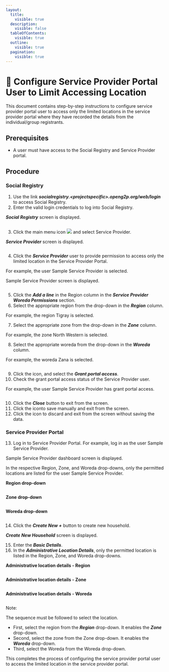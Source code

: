 ```yaml
---
layout:
  title:
    visible: true
  description:
    visible: false
  tableOfContents:
    visible: true
  outline:
    visible: true
  pagination:
    visible: true
---
```


# 📔 Configure Service Provider Portal User to Limit Accessing Location

This document contains step-by-step instructions to configure service provider portal user to access only the limited locations in the service provider portal where they have recorded the details from the individual/group registrants.&#x20;

## Prerequisites

* A user must have access to the Social Registry and Service Provider portal.

## Procedure

### Social Registry

1. Use the link _**socialregistry.\<projectspecific>.openg2p.org/web/login**_ to access Social Registry.
2. Enter the valid login credentials to log into Social Registry.

_**Social Registry**_ screen is displayed.

<figure><img src="../../../../.gitbook/assets/social-registry-screen.png" alt=""><figcaption></figcaption></figure>

3. Click the main menu icon ![](../../../../.gitbook/assets/main-menu.png) and select Service Provider.

_**Service Provider**_ screen is displayed.

<figure><img src="../../../../.gitbook/assets/service-provider.png" alt=""><figcaption></figcaption></figure>

4. Click the _**Service Provider**_ user to provide permission to access only the limited location in the Service Provider Portal.

For example, the user Sample Service Provider is selected.

Sample Service Provider screen is displayed.

<figure><img src="../../../../.gitbook/assets/service-provider-screen (1).png" alt=""><figcaption></figcaption></figure>

5. Click the _**Add a line**_ in the Region column in the _**Service Provider Woreda Permissions**_ section.
6. Select the appropriate region from the drop-down in the _**Region**_ column.

For example, the region Tigray is selected.

7. Select the appropriate zone from the drop-down in the _**Zone**_ column.&#x20;

For example, the zone North Western is selected.

8. Select the appropriate woreda from the drop-down in the _**Woreda**_ column.

For example, the woreda Zana is selected.

<figure><img src="../../../../.gitbook/assets/sp-permission.png" alt=""><figcaption></figcaption></figure>

9. Click the icon<img src="../../../../.gitbook/assets/Actions.png" alt="" data-size="original">, and select the _**Grant portal access**_.
10. Check the grant portal access status of the Service Provider user.

For example, the user Sample Service Provider has grant portal access.

<figure><img src="../../../../.gitbook/assets/spp-pam.png" alt=""><figcaption></figcaption></figure>

10. Click the _**Close**_ button to exit from the screen.
11. Click the icon<img src="../../../../.gitbook/assets/icon-save-manually.png" alt="" data-size="original">to save manually and exit from the screen.&#x20;
12. Click the <img src="../../../../.gitbook/assets/discard-changes-icon.png" alt="" data-size="original">icon to discard and exit from the screen without saving the data.

### Service Provider Portal

13. Log in to Service Provider Portal. For example, log in as the user Sample Service Provider.

Sample Service Provider dashboard screen is displayed.

In the respective Region, Zone, and Woreda drop-downs, only the permitted locations are listed for the user Sample Service Provider.

**Region drop-down**

<figure><img src="../../../../.gitbook/assets/spp-region.png" alt=""><figcaption></figcaption></figure>

**Zone drop-down**

<figure><img src="../../../../.gitbook/assets/spp-zone.png" alt=""><figcaption></figcaption></figure>

**Woreda drop-down**

<figure><img src="../../../../.gitbook/assets/spp-woreda.png" alt=""><figcaption></figcaption></figure>

14. Click the _**Create New +**_ button to create new household.

_**Create New Household**_ screen is displayed.

15. Enter the _**Basic Details**_.
16. In the _**Administrative Location Details**_, only the permitted location is listed in the Region, Zone, and Woreda drop-downs.

**Administrative location details - Region**

<figure><img src="../../../../.gitbook/assets/spp-admin-loc-dtls.png" alt=""><figcaption></figcaption></figure>

**Administrative location details - Zone**

<figure><img src="../../../../.gitbook/assets/spp-admin-loc-dtls-zone.png" alt=""><figcaption></figcaption></figure>

**Administrative location details - Woreda**

<figure><img src="../../../../.gitbook/assets/spp-admin-loc-dtls-woreda.png" alt=""><figcaption></figcaption></figure>

Note:

The sequence must be followed to select the location.&#x20;

* First, select the region from the _**Region**_ drop-down. It enables the _**Zone**_ drop-down.
* Second, select the zone from the Zone drop-down. It enables the _**Woreda**_ drop-down.
* Third, select the Woreda from the Woreda drop-down.

This completes the process of configuring the service provider portal user to access the limited location in the service provider portal.
